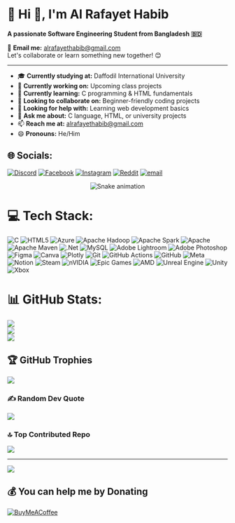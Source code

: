 # 💫 Hi 👋, I'm Al Rafayet Habib  
**A passionate Software Engineering Student from Bangladesh 🇧🇩**

📩 **Email me:** [alrafayethabib@gmail.com](mailto:alrafayethabib@gmail.com)  
Let's collaborate or learn something new together! 😊  

---

- 🎓 **Currently studying at:** Daffodil International University  
- 🔭 **Currently working on:** Upcoming class projects  
- 🌱 **Currently learning:** C programming & HTML fundamentals  
- 👯 **Looking to collaborate on:** Beginner-friendly coding projects  
- 🤔 **Looking for help with:** Learning web development basics  
- 💬 **Ask me about:** C language, HTML, or university projects  
- 📫 **Reach me at:** [alrafayethabib@gmail.com](mailto:alrafayethabib@gmail.com)  
- 😄 **Pronouns:** He/Him  
 ## 🌐 Socials:
[![Discord](https://img.shields.io/badge/Discord-%237289DA.svg?logo=discord&logoColor=white)](https://discord.gg/aZxEBdTr) [![Facebook](https://img.shields.io/badge/Facebook-%231877F2.svg?logo=Facebook&logoColor=white)](https://facebook.com/https://www.facebook.com/alrafayethabib.me) [![Instagram](https://img.shields.io/badge/Instagram-%23E4405F.svg?logo=Instagram&logoColor=white)](https://instagram.com/alrafayethabib) [![Reddit](https://img.shields.io/badge/Reddit-%23FF4500.svg?logo=Reddit&logoColor=white)](https://reddit.com/user/alrafayethabib) [![email](https://img.shields.io/badge/Email-D14836?logo=gmail&logoColor=white)](mailto:alrafayethabib@gmail.com) 
<!-- Snake Game Repo View -->

<div align="center">
  <img src="https://profile-readme-generator.com/assets/snake.svg" alt="Snake animation" />
</div>


# 💻 Tech Stack:
![C](https://img.shields.io/badge/c-%2300599C.svg?style=for-the-badge&logo=c&logoColor=white) ![HTML5](https://img.shields.io/badge/html5-%23E34F26.svg?style=for-the-badge&logo=html5&logoColor=white) ![Azure](https://img.shields.io/badge/azure-%230072C6.svg?style=for-the-badge&logo=microsoftazure&logoColor=white) ![Apache Hadoop](https://img.shields.io/badge/Apache%20Hadoop-66CCFF?style=for-the-badge&logo=apachehadoop&logoColor=black) ![Apache Spark](https://img.shields.io/badge/Apache%20Spark-FDEE21?style=for-the-badge&logo=apachespark&logoColor=black) ![Apache](https://img.shields.io/badge/apache-%23D42029.svg?style=for-the-badge&logo=apache&logoColor=white) ![Apache Maven](https://img.shields.io/badge/Apache%20Maven-C71A36?style=for-the-badge&logo=Apache%20Maven&logoColor=white) ![.Net](https://img.shields.io/badge/.NET-5C2D91?style=for-the-badge&logo=.net&logoColor=white) ![MySQL](https://img.shields.io/badge/mysql-4479A1.svg?style=for-the-badge&logo=mysql&logoColor=white) ![Adobe Lightroom](https://img.shields.io/badge/Adobe%20Lightroom-31A8FF.svg?style=for-the-badge&logo=Adobe%20Lightroom&logoColor=white) ![Adobe Photoshop](https://img.shields.io/badge/adobe%20photoshop-%2331A8FF.svg?style=for-the-badge&logo=adobe%20photoshop&logoColor=white) ![Figma](https://img.shields.io/badge/figma-%23F24E1E.svg?style=for-the-badge&logo=figma&logoColor=white) ![Canva](https://img.shields.io/badge/Canva-%2300C4CC.svg?style=for-the-badge&logo=Canva&logoColor=white) ![Plotly](https://img.shields.io/badge/Plotly-%233F4F75.svg?style=for-the-badge&logo=plotly&logoColor=white) ![Git](https://img.shields.io/badge/git-%23F05033.svg?style=for-the-badge&logo=git&logoColor=white) ![GitHub Actions](https://img.shields.io/badge/github%20actions-%232671E5.svg?style=for-the-badge&logo=githubactions&logoColor=white) ![GitHub](https://img.shields.io/badge/github-%23121011.svg?style=for-the-badge&logo=github&logoColor=white) ![Meta](https://img.shields.io/badge/Meta-%230467DF.svg?style=for-the-badge&logo=Meta&logoColor=white) ![Notion](https://img.shields.io/badge/Notion-%23000000.svg?style=for-the-badge&logo=notion&logoColor=white) ![Steam](https://img.shields.io/badge/steam-%23000000.svg?style=for-the-badge&logo=steam&logoColor=white) ![nVIDIA](https://img.shields.io/badge/nVIDIA-%2376B900.svg?style=for-the-badge&logo=nVIDIA&logoColor=white) ![Epic Games](https://img.shields.io/badge/epicgames-%23313131.svg?style=for-the-badge&logo=epicgames&logoColor=white) ![AMD](https://img.shields.io/badge/AMD-%23000000.svg?style=for-the-badge&logo=amd&logoColor=white) ![Unreal Engine](https://img.shields.io/badge/unrealengine-%23313131.svg?style=for-the-badge&logo=unrealengine&logoColor=white) ![Unity](https://img.shields.io/badge/unity-%23000000.svg?style=for-the-badge&logo=unity&logoColor=white) ![Xbox](https://img.shields.io/badge/xbox-%23107C10.svg?style=for-the-badge&logo=xbox&logoColor=white)
# 📊 GitHub Stats:
![](https://github-readme-stats.vercel.app/api?username=alrafayethabib&theme=dark&hide_border=false&include_all_commits=true&count_private=false)<br/>
![](https://nirzak-streak-stats.vercel.app/?user=alrafayethabib&theme=dark&hide_border=false)<br/>
![](https://github-readme-stats.vercel.app/api/top-langs/?username=alrafayethabib&theme=dark&hide_border=false&include_all_commits=true&count_private=false&layout=compact)

## 🏆 GitHub Trophies
![](https://github-profile-trophy.vercel.app/?username=alrafayethabib&theme=radical&no-frame=false&no-bg=true&margin-w=4)

### ✍️ Random Dev Quote
![](https://quotes-github-readme.vercel.app/api?type=horizontal&theme=radical)

### 🔝 Top Contributed Repo
![](https://github-contributor-stats.vercel.app/api?username=alrafayethabib&limit=5&theme=dark&combine_all_yearly_contributions=true)

---
[![](https://visitcount.itsvg.in/api?id=alrafayethabib&icon=0&color=0)](https://visitcount.itsvg.in)

  ## 💰 You can help me by Donating
  [![BuyMeACoffee](https://img.shields.io/badge/Buy%20Me%20a%20Coffee-ffdd00?style=for-the-badge&logo=buy-me-a-coffee&logoColor=black)](https://buymeacoffee.com/alrafayethabib) 

  
<!-- Proudly created with GPRM ( https://gprm.itsvg.in ) -->
